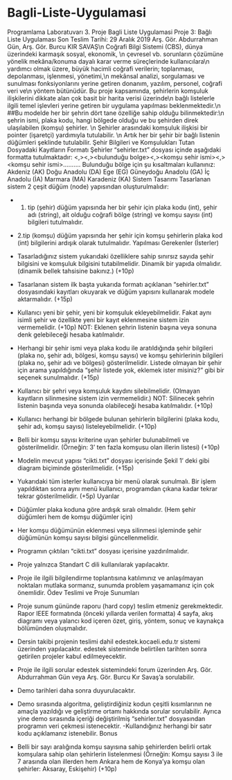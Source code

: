 # Bagli-Liste-Uygulamasi
Programlama Laboratuvarı 3. Proje Bagli Liste Uygulamasi
Proje 3: Bağlı Liste Uygulaması
Son Teslim Tarihi: 29 Aralık 2019
Arş. Gör. Abdurrahman Gün, Arş. Gör. Burcu KIR SAVAŞ\n
 Coğrafi Bilgi Sistemi (CBS), dünya üzerindeki karmaşık sosyal, ekonomik, \n
çevresel vb. sorunların çözümüne yönelik mekâna/konuma dayalı karar verme süreçlerinde kullanıcılara\n
yardımcı olmak üzere, büyük hacimli coğrafi verilerin; toplanması, depolanması, işlenmesi, yönetimi,\n
mekânsal analizi, sorgulaması ve sunulması fonksiyonlarını yerine getiren donanım, yazılım, personel, coğrafi veri ve\n
yöntem bütünüdür. Bu proje kapsamında, şehirlerin komşuluk ilişkilerini dikkate alan çok basit bir harita verisi üzerinde\n
bağlı listelerle ilgili temel işlevleri yerine getiren bir uygulama yapılması beklenmektedir.\n
  ##Bu modelde her bir şehrin dört tane özelliğe sahip olduğu bilinmektedir:\n
şehrin ismi, plaka kodu, hangi bölgede olduğu ve bu şehirden direk ulaşılabilen (komşu) şehirler. \n
Şehirler arasındaki komşuluk ilişkisi bir pointer (işaretçi) yardımıyla tutulabilir. \n
Artık her bir şehir bir bağlı listenin düğümleri şeklinde tutulabilir. 
Şehir Bilgileri ve Komşulukları Tutan Dosyadaki Kayıtların Formatı
Şehirler “sehirler.txt” dosyası içinde aşağıdaki formatta tutulmaktadır:
<plaka kodu><,><sehir ismi><,><bulunduğu bolge><,><komşu sehir ismi><,><komşu sehir ismi>……….
Bulunduğu bölge için şu kısaltmaları kullanınız: 
Akdeniz (AK)
Doğu Anadolu (DA)
Ege (EG)
Güneydoğu Anadolu (GA)
İç Anadolu (İA)
Marmara (MA) 
Karadeniz (KA)
Sistem Tasarımı
Tasarlanan sistem 2 çeşit düğüm (node) yapısından oluşturulmalıdır:
- 1. tip (şehir) düğüm yapısında her bir şehir için plaka kodu (int), şehir adı (string), ait olduğu coğrafi
bölge (string) ve komşu sayısı (int) bilgileri tutulmalıdır.
- 2.tip (komşu) düğüm yapısında her şehir için komşu şehirlerin plaka kod (int) bilgilerini ardışık olarak
tutulmalıdır.
Yapılması Gerekenler (İsterler)
- Tasarladığınız sistem yukarıdaki özelliklere sahip sınırsız sayıda şehir bilgisini ve komşuluk bilgisini
tutabilmelidir. Dinamik bir yapıda olmalıdır. (dinamik bellek tahsisine bakınız.) (+10p)
- Tasarlanan sistem ilk başta yukarıda formatı açıklanan “sehirler.txt” dosyasındaki kayıtları okuyarak ve
düğüm yapısını kullanarak modele aktarmalıdır. (+15p)
- Kullanıcı yeni bir şehir, yeni bir komşuluk ekleyebilmelidir. Fakat aynı isimli şehir ve özellikte yeni bir
kayıt eklenmesine sistem izin vermemelidir. (+10p)
NOT: Eklenen şehrin listenin başına veya sonuna denk gelebileceği hesaba katılmalıdır.

- Herhangi bir şehir ismi veya plaka kodu ile aratıldığında şehir bilgileri (plaka no, şehir adı, bölgesi,
komşu sayısı) ve komşu şehirlerinin bilgileri (plaka no, şehir adı ve bölgesi) gösterilmelidir. Listede
olmayan bir şehir için arama yapıldığında “şehir listede yok, eklemek ister misiniz?” gibi bir seçenek
sunulmalıdır. (+15p)
- Kullanıcı bir şehri veya komşuluk kaydını silebilmelidir. (Olmayan kayıtların silinmesine sistem izin
vermemelidir.) NOT: Silinecek şehrin listenin başında veya sonunda olabileceği hesaba katılmalıdır.
(+10p)
- Kullanıcı herhangi bir bölgede bulunan şehirlerin bilgilerini (plaka kodu, şehir adı, komşu sayısı)
listeleyebilmelidir. (+10p)
- Belli bir komşu sayısı kriterine uyan şehirler bulunabilmeli ve gösterilmelidir. (Örneğin: 3’ ten fazla
komşusu olan illerin listesi) (+10p)
- Modelin mevcut yapısı “cikti.txt” dosyası içerisinde Şekil 1’ deki gibi diagram biçiminde gösterilmelidir.
(+15p)
- Yukarıdaki tüm isterler kullanıcıya bir menü olarak sunulmalı. Bir işlem yapıldıktan sonra aynı menü
kullanıcı, programdan çıkana kadar tekrar tekrar gösterilmelidir. (+5p)
Uyarılar
- Düğümler plaka koduna göre ardışık sıralı olmalıdır. (Hem şehir düğümleri hem de komşu düğümler
için)
- Her komşu düğümünün eklenmesi veya silinmesi işleminde şehir düğümünün komşu sayısı bilgisi
güncellenmelidir.
- Programın çıktıları “cikti.txt” dosyası içerisine yazdırılmalıdır.
- Proje yalnızca Standart C dili kullanılarak yapılacaktır.
- Proje ile ilgili bilgilendirme toplantısına katılımınız ve anlaşılmayan noktaları mutlaka sormanız,
sunumda problem yaşamamanız için çok önemlidir.
Ödev Teslimi ve Proje Sunumları
- Proje sunum gününde raporu (hard copy) teslim etmeniz gerekmektedir. Rapor IEEE formatında (önceki
yıllarda verilen formatta) 4 sayfa, akış diagramı veya yalancı kod içeren özet, giriş, yöntem, sonuç ve
kaynakça bölümünden oluşmalıdır.
- Dersin takibi projenin teslimi dahil edestek.kocaeli.edu.tr sistemi üzerinden yapılacaktır. edestek
sisteminde belirtilen tarihten sonra getirilen projeler kabul edilmeyecektir.
- Proje ile ilgili sorular edestek sistemindeki forum üzerinden Arş. Gör. Abdurrahman Gün veya Arş. Gör.
Burcu Kır Savaş’a sorulabilir. 

- Demo tarihleri daha sonra duyurulacaktır.
- Demo sırasında algoritma, geliştirdiğiniz kodun çeşitli kısımlarının ne amaçla yazıldığı ve geliştirme
ortamı hakkında sorular sorulabilir. Ayrıca yine demo sırasında içeriği değiştirilmiş “sehirler.txt”
dosyasından programın veri çekmesi istenecektir.
-Kullandığınız herhangi bir satır kodu açıklamanız istenebilir.
Bonus
- Belli bir sayı aralığında komşu sayısına sahip şehirlerden belirli ortak komşulara sahip olan şehirlerin
listelenmesi (Örneğin: Komşu sayısı 3 ile 7 arasında olan illerden hem Ankara hem de Konya’ya komşu
olan şehirler: Aksaray, Eskişehir) (+10p)
